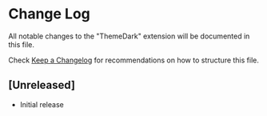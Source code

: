 # Change Log

All notable changes to the "ThemeDark" extension will be documented in this file.

Check [Keep a Changelog](http://keepachangelog.com/) for recommendations on how to structure this file.

## [Unreleased]

-   Initial release
